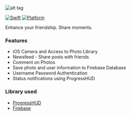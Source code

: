 ![alt tag](https://user-images.githubusercontent.com/10540496/36934649-0e32a5f2-1f28-11e8-87da-7ea28c531f7c.png)

[![Swift](https://img.shields.io/badge/Swift-4.0-orange.svg)]() [![Platform](https://img.shields.io/badge/platform-iOS-lightgrey.svg)]()

Enhance your friendship. Share moments.

### Features
<ul><li>iOS Camera and Access to Photo Library</li>
<li>Newsfeed - Share posts with friends</li>
<li>Comment on Photos</li>
<li>Save photo and user information to Firebase Database</li>
<li>Username Password Authentication</li>
<li>Status notifications using ProgressHUD</li>
</ul>

### Library used
<ul>
<li><a href = "https://github.com/relatedcode/ProgressHUD">ProgressHUD</a></li>
<li><a href = "https://firebase.google.com">Firebase</a></li>
</ul>
